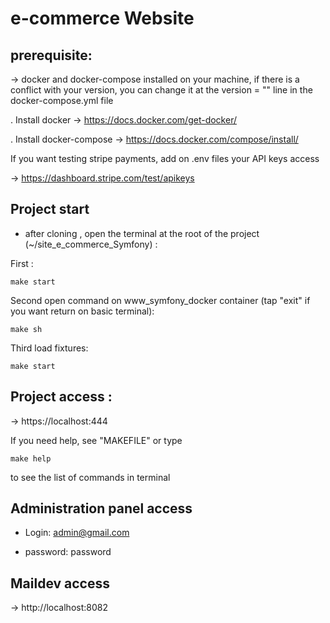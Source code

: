 #  e-commerce Website


## prerequisite: 

-> docker and docker-compose installed on your machine, if there is a conflict with your version, you can change it at the version = "" line in the docker-compose.yml file 

. Install docker -> https://docs.docker.com/get-docker/

. Install docker-compose -> https://docs.docker.com/compose/install/

If you want testing stripe payments, add on .env files your API keys access

 -> https://dashboard.stripe.com/test/apikeys

## Project start  

* after cloning , open the terminal at the root of the project (~/site_e_commerce_Symfony) : 

First :

``` 
make start
``` 

Second open command on www_symfony_docker container (tap "exit" if you want return on basic terminal): 

``` 
make sh
``` 

Third load fixtures:

``` 
make start 
``` 

## Project access : 

-> https://localhost:444

If you need help, see "MAKEFILE" or type

``` 
make help
``` 
to see the list of commands in terminal 


## Administration panel access

* Login: admin@gmail.com 

* password: password

## Maildev access

-> http://localhost:8082
